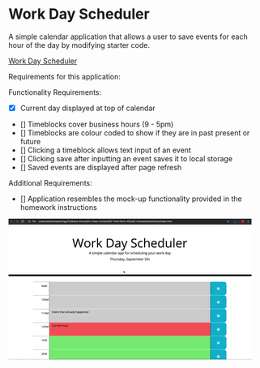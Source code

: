 # Work Day Scheduler

A simple calendar application that allows a user to save events for each hour of the day by modifying starter code.

[Work Day Scheduler](https://clareradtke.github.io/Work-Day-Scheduler/)


<!-- ![description](file path) -->

Requirements for this application:

Functionality Requirements:

- [x] Current day displayed at top of calendar
- [] Timeblocks cover business hours (9 - 5pm)
- [] Timeblocks are colour coded to show if they are in past present or future
- [] Clicking a timeblock allows text input of an event
- [] Clicking save after inputting an event saves it to local storage
- [] Saved events are displayed after page refresh

Additional Requirements:

- [] Application resembles the mock-up functionality provided in the homework instructions

![A user clicks through a single day scheduler, updating an event and refreshing](./assets/images/05-third-party-apis-homework-demo.gif)

